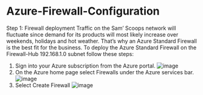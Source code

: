 # Azure-Firewall-Configuration

Step 1: Firewall deployment 
Traffic on the Sam’ Scoops network will fluctuate since demand for its products will most likely increase over weekends, holidays and hot weather. That’s why an Azure Standard Firewall is the best fit for the business. To deploy the Azure Standard Firewall on the Firewall-Hub 192.168.1.0 subnet follow these steps:
1.	Sign into your Azure subscription from the Azure portal.
![image](https://github.com/Lohitgaddipati/Azure-Firewall-Configuration/assets/101139863/496f1eb6-9383-47d3-ae5f-290c201ab0a7)
2.	On the Azure home page select Firewalls under the Azure services bar.
![image](https://github.com/Lohitgaddipati/Azure-Firewall-Configuration/assets/101139863/a9a136fd-a6d6-43ed-b44c-d5c7d02fef57)
3.	Select Create Firewall
![image](https://github.com/Lohitgaddipati/Azure-Firewall-Configuration/assets/101139863/d0724059-6c5c-4386-aece-574b497d780f)

